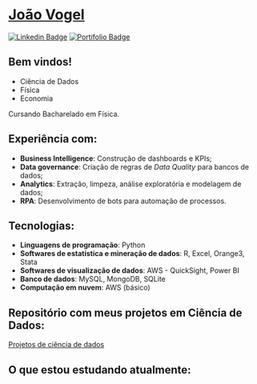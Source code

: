 # <div class="LI-profile-badge"  data-version="v1" data-size="medium" data-locale="pt_BR" data-type="horizontal" data-theme="dark" data-vanity="patotricks15"><a class="LI-simple-link" href=''>João Vogel</a></div>
[![Linkedin Badge](https://img.shields.io/badge/-LinkedIn-blue?style=flat-square&logo=Linkedin&logoColor=white&link=https://www.linkedin.com/in/jo%C3%A3ovfvogel/)](https://www.linkedin.com/in/jo%C3%A3ovfvogel/)  <!--[![Medium Badge](https://img.shields.io/badge/-Medium-black?style=flat-square&logo=Medium&logoColor=white&link=https://medium.com/@patotricks15)](https://medium.com/@patotricks15) [![Gmail Badge](https://img.shields.io/badge/-Gmail-red?style=flat-square&logo=Gmail&logoColor=white&link=joaofreitasvogel@gmail.com)](joaofreitasvogel@gmail.com)[![Kaggle Badge](https://img.shields.io/badge/-kaggle-blue?style=flat-square&logo=kaggle&logoColor=white&link=https://www.kaggle.com/patrickgomes)](https://www.kaggle.com/patrickgomes)--> [![Portifolio Badge](https://img.shields.io/badge/-Portfolio-green?style=flat-square&logo=Portfolio&logoColor=white&link=https://patotricks15.github.io/Patotricks15/)](https://github.com/jvfvogel/Projetos-DS)

## Bem vindos!

* Ciência de Dados
* Física
* Economia

Cursando Bacharelado em Física.

## Experiência com:
- **Business Intelligence**: Construção de dashboards e KPIs;
- **Data governance**: Criação de regras de *Data Quality* para bancos de dados;
- **Analytics**: Extração, limpeza, análise exploratória e modelagem de dados;
- **RPA**: Desenvolvimento de bots para automação de processos.

## Tecnologias:
- **Linguagens de programação**: Python
- **Softwares de estatística e mineração de dados**: R, Excel, Orange3, Stata
- **Softwares de visualização de dados**: AWS - QuickSight, Power BI
- **Banco de dados**: MySQL, MongoDB, SQLite
- **Computação em nuvem**: AWS (básico)

## Repositório com meus projetos em Ciência de Dados:

[Projetos de ciência de dados](https://github.com/jvfvogel/Projetos-DS)

## O que estou estudando atualmente:
